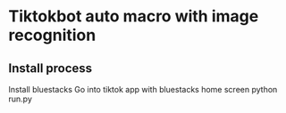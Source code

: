 # Tiktokbot auto macro with image recognition

## Install process
Install bluestacks
Go into tiktok app with bluestacks home screen
python run.py
